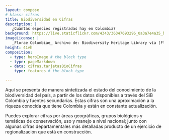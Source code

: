 ```yaml
---
layout: compose
# klass: cifras
title: Biodiversidad en Cifras
description: |
   ¿Cuántas especies registradas hay en Colombia?
background: https://live.staticflickr.com/4343/36347693296_0a3a7e4a35_b.jpg
imageLicense: |
   _Florae Columbiae_ Archivo de: Biodiversity Heritage Library vía [Flickr](https://www.flickr.com/photos/biodivlibrary/8205952042/in/album-72157632062538373/)
height: 41vh
composition:
  - type: heroImage # the block type
  - type: pageMarkdown
  - data: cifras.tarjetasBioCifras
    type: features # the block type

---
```


Aquí se presenta de manera sintetizada el estado del conocimiento de la biodiversidad del país, a partir de los datos disponibles a través del SiB Colombia y fuentes secundarias. Estas cifras son una aproximación a la riqueza conocida que tiene Colombia y están en constante actualización. 

Puedes explorar cifras por áreas geográficas, grupos biológicos y temáticas de conservación, uso y manejo a nivel nacional; junto con algunas cifras departamentales más detalladas producto de un ejercicio de regionalización que está en construcción.

